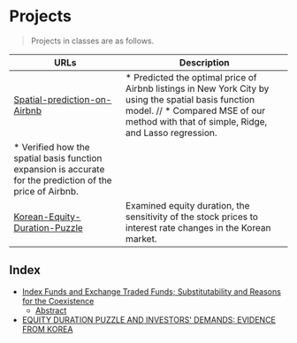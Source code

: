 # Projects

> Projects in classes are as follows.

| URLs | Description |
|--------------------------------------------------------------------------------------------------------------|-------------------------------------------------------------------------------------------------------------------------------------------------------------------|
| [Spatial-prediction-on-Airbnb](https://github.com/hsongchoi/Projects/tree/master/Spatial-prediction-on-Airbnb) | * Predicted the optimal price of Airbnb listings in New York City by using the spatial basis function model. // * Compared MSE of our method with that of simple, Ridge, and Lasso regression.
* Verified how the spatial basis function expansion is accurate for the prediction of the price of Airbnb.  |
| [Korean-Equity-Duration-Puzzle](https://github.com/hsongchoi/Publications/tree/master/Korean-Equity-Duration-Puzzle) | Examined equity duration, the sensitivity of the stock prices to interest rate changes in the Korean market. |


## Index

* [Index Funds and Exchange Traded Funds; Substitutability and Reasons for the Coexistence](#indexfunds)
    * [Abstract](#abstract)
* [EQUITY DURATION PUZZLE AND INVESTORS' DEMANDS: EVIDENCE FROM KOREA](#equityduration)
